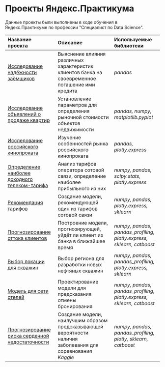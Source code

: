 # Проекты Яндекс.Практикума

Данные проекты были выполнены в ходе обучения в Яндекс.Практикуме по профессии "Специалист по Data Science".

| Название проекта | Описание | Используемые библиотеки | 
| :---------------------- | :---------------------- | :---------------------- |
| [Исследование надёжности заёмщиков](reliability_of_borrowers) | Выяснение влияния различных характеристик клиентов банка на своевременное погашение ими кредита | *pandas* |
| [Исследование объявлений о продаже квартир](the_cost_of_apartments) | Установление параметров для определения рыночной стоимости объектов недвижимости | *pandas, numpy, matplotlib.pyplot* |
| [Исследование российского кинопроката](russian_film_distribution) | Изучение особенностей рынка российского кинопроката | *pandas, plotly.express* |
| [Определение наиболее доходного телеком-тарифа](the_most_profitable_tariff) | Анализ тарифов оператора сотовой связи, определение наиболее прибыльного из них | *numpy, pandas, scipy.stats, plotly.express* |
| [Рекомендация тарифов](tariff_recommendation) | Создание модели, рекомендующей один из тарифов сотовой связи | *numpy, pandas, plotly.express, sklearn* |
| [Прогнозирование оттока клиентов](customer_churn) | Построение модели, прогнозирующей, уйдёт ли клиент из банка в ближайшее время | *numpy, pandas, pandas_profiling, plotly.express, sklearn, catboost* |
| [Выбор локации для скважин](well_location_selection) | Выбор региона для разработки новых нефтяных скважин | *numpy, pandas, pandas_profiling, plotly.express, sklearn* |
| [Модель для сети отелей](hotel_chain_model) | Проектирование модели для предсказания отмены бронирования | *numpy, pandas, pandas_profiling, plotly.express, sklearn, catboost* |
| [Прогнозирование риска сердечной недостаточности](heart_diseases_prediction) | Создание модели, наилучшим образом предсказывающей вероятности наличия заболевания для соревнования *Kaggle* | *numpy, pandas, pandas_profiling, plotly, sklearn, catboost* |
